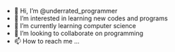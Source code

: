 - 👋 Hi, I’m @underrated_programmer 
- 👀 I’m interested in learning new codes and programs
- 🌱 I’m currently learning computer science
- 💞️ I’m looking to collaborate on programming 
- 📫 How to reach me ...

<!---
underrated_programmer is a ✨ special ✨ repository because its `README.md` (this file) appears on your GitHub profile.
You can click the Preview link to take a look at your changes.
--->
